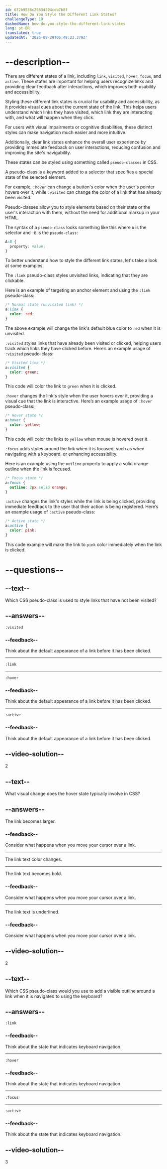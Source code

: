 ```yaml
---
id: 672b9538c25634394ceb7b8f
title: How Do You Style the Different Link States?
challengeType: 19
dashedName: how-do-you-style-the-different-link-states
lang: pt-BR
translated: true
updatedAt: '2025-09-29T05:49:23.379Z'
---
```


# --description--

There are different states of a link, including `link`, `visited`, `hover`, `focus`, and `active`. These states are important for helping users recognize links and providing clear feedback after interactions, which improves both usability and accessibility.

Styling these different link states is crucial for usability and accessibility, as it provides visual cues about the current state of the link. This helps users understand which links they have visited, which link they are interacting with, and what will happen when they click.

For users with visual impairments or cognitive disabilities, these distinct styles can make navigation much easier and more intuitive.

Additionally, clear link states enhance the overall user experience by providing immediate feedback on user interactions, reducing confusion and improving the site's navigability.

These states can be styled using something called `pseudo-classes` in CSS.

A pseudo-class is a keyword added to a selector that specifies a special state of the selected element.

For example, `:hover` can change a button's color when the user's pointer hovers over it, while `:visited` can change the color of a link that has already been visited.

Pseudo-classes allow you to style elements based on their state or the user's interaction with them, without the need for additional markup in your HTML.

The syntax of a `pseudo-class` looks something like this where `A` is the selector and `:B` is the `pseudo-class`:

```css
A:B {
  property: value;
}
```

To better understand how to style the different link states, let's take a look at some examples.

The `:link` pseudo-class styles unvisited links, indicating that they are clickable.

Here is an example of targeting an anchor element and using the `:link` pseudo-class:

```css
/* Normal state (unvisited link) */
a:link { 
  color: red;
}
```

The above example will change the link's default blue color to `red` when it is unvisited.

`:visited` styles links that have already been visited or clicked, helping users track which links they have clicked before. Here’s an example usage of `:visited` pseudo-class:

```css
/* Visited link */
a:visited {
  color: green;
}
```

This code will color the link to `green` when it is clicked.

`:hover` changes the link's style when the user hovers over it, providing a visual cue that the link is interactive. Here’s an example usage of `:hover` pseudo-class:

```css
/* Hover state */
a:hover {
  color: yellow;
}
```

This code will color the links to `yellow` when mouse is hovered over it.

`:focus` adds styles around the link when it is focused, such as when navigating with a keyboard, or enhancing accessibility.

Here is an example using the `outline` property to apply a solid orange outline when the link is focused.

```css
/* Focus state */
a:focus {
  outline: 2px solid orange;
}
```

`:active` changes the link's styles while the link is being clicked, providing immediate feedback to the user that their action is being registered. Here’s an example usage of `:active` pseudo-class:

```css
/* Active state */
a:active {
  color: pink;
}
```

This code example will make the link to `pink` color immediately when the link is clicked.

# --questions--

## --text--

Which CSS pseudo-class is used to style links that have not been visited?

## --answers--

`:visited`

### --feedback--

Think about the default appearance of a link before it has been clicked.

---

`:link`

---

`:hover`

### --feedback--

Think about the default appearance of a link before it has been clicked.

---

`:active`

### --feedback--

Think about the default appearance of a link before it has been clicked.

## --video-solution--

2

## --text--

What visual change does the hover state typically involve in CSS?

## --answers--

The link becomes larger.

### --feedback--

Consider what happens when you move your cursor over a link.

---

The link text color changes.

---

The link text becomes bold.

### --feedback--

Consider what happens when you move your cursor over a link.

---

The link text is underlined.

### --feedback--

Consider what happens when you move your cursor over a link.

## --video-solution--

2

## --text--

Which CSS pseudo-class would you use to add a visible outline around a link when it is navigated to using the keyboard?

## --answers--

`:link`

### --feedback--

Think about the state that indicates keyboard navigation.

---

`:hover`

### --feedback--

Think about the state that indicates keyboard navigation.

---

`:focus`

---

`:active`

### --feedback--

Think about the state that indicates keyboard navigation.

## --video-solution--

3
